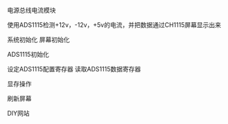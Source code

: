 电源总线电流模块

使用ADS1115检测+12v，-12v，+5v的电流，并把数据通过CH1115屏幕显示出来

系统初始化
屏幕初始化

ADS1115初始化

设定ADS1115配置寄存器
读取ADS1115数据寄存器

显存操作

刷新屏幕

DIY网站

